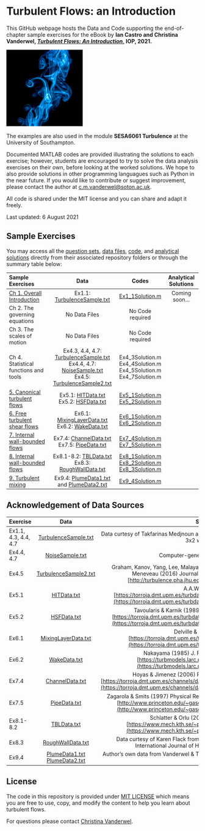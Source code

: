 # Turbulent Flows: an Introduction

This GitHub webpage hosts the Data and Code supporting the end-of-chapter sample exercises for the eBook by
**Ian Castro and Christina Vanderwel, 
[_Turbulent Flows: An Introduction,_](https://www.iop.org/) IOP, 2021.**

<img src="logo.jpg" alt="Book cover" width="200" height="200" align="centre">

The examples are also used in the module <b>SESA6061 Turbulence</b> at the University of Southampton. 

Documented MATLAB codes are provided illustrating the solutions to each exercise; however, students are encouraged to try to solve the data analysis exercises on their own, before looking at the worked solutions. We hope to also provide solutions in other programming languagues such as Python in the near future. If you would like to contribute or suggest improvement, please contact the author at c.m.vanderwel@soton.ac.uk. 

All code is shared under the MIT license and you can share and adapt it freely. 

Last updated: 6 August 2021


## Sample Exercises

You may access all the [question sets](questions), [data files](data), [code](code), and [analytical solutions](solutions) directly from their associated repository folders or through the summary table below:

| Sample Exercises |	Data	| Codes	| Analytical Solutions | 
| :----------------| :---: | :----: | :------------: |
| [Ch 1. Overall Introduction](questions/Ch1Exercises.pdf)	| Ex1.1: [TurbulenceSample.txt](data/TurbulenceSample.txt)	| [Ex1_1Solution.m](code/Ex1_1Solution.m)	| Coming soon… | 
| Ch 2. The governing equations	| No Data Files	| No Code required	|  | 
| Ch 3. The scales of motion	| No Data Files	| No Code required	| | 
| Ch 4. Statistical functions and tools	| Ex4.3, 4.4, 4.7: [TurbulenceSample.txt](data/TurbulenceSample.txt) <br> Ex4.4, 4.7: [NoiseSample.txt](data/NoiseSample.txt) <br> Ex4.5: [TurbulenceSample2.txt](data/TurbulenceSample2.txt)	| Ex4_3Solution.m <br> Ex4_4Solution.m <br> Ex4_5Solution.m <br> Ex4_7Solution.m	|  | 
| [5. Canonical turbulent flows](questions/Ch5Exercises.pdf)	| Ex5.1: [HITData.txt](data/HITData.txt) <br> Ex5.2: [HSFData.txt](data/HSFData.txt) | 	[Ex5_1Solution.m](code/Ex5_1Solution.m) <br> [Ex5_2Solution.m](code/Ex5_2Solution.m)	|  | 
| [6. Free turbulent shear flows](questions/Ch6Exercises.pdf)	| Ex6.1: [MixingLayerData.txt](data/MixingLayerData.txt) <br> Ex6.2: [WakeData.txt](data/WakeData.txt) 	| [Ex6_1Solution.m](code/Ex6_1Solution.m) <br> [Ex6_2Solution.m](code/Ex6_2Solution.m)	|  | 
| [7. Internal wall-bounded flows](questions/Ch7Exercises.pdf)	| Ex7.4: [ChannelData.txt](data/ChannelData.txt) <br> Ex7.5: [PipeData.txt](data/PipeData.txt) 	| [Ex7_4Solution.m](code/Ex7_4Solution.m) <br> [Ex7_5Solution.m](code/Ex7_5Solution.m)	| | 
| [8. Internal wall-bounded flows](questions/Ch8Exercises.pdf)	| Ex8.1-8.2: [TBLData.txt](data/TBLData.txt) <br> Ex8.3: [RoughWallData.txt](data/RoughWallData.txt) | 	[Ex8_1Solution.m](code/Ex8_1Solution.m) <br> [Ex8_2Solution.m](code/Ex8_2Solution.m) <br> [Ex8_3Solution.m](code/Ex8_3Solution.m)	|  | 
| [9. Turbulent mixing](questions/Ch9Exercises.pdf) |	Ex9.4: [PlumeData1.txt](data/PlumeData1.txt) <br> and [PlumeData2.txt](data/PlumeData2.txt)	| [Ex9_4Solution.m](code/Ex9_4Solution.m)	|  | 

## Acknowledgement of Data Sources

| Exercise	| Data | Source | 
| :--------| :---: | :----: | 
| Ex1.1, 4.3, 4.4, 4.7	| [TurbulenceSample.txt](data/TurbulenceSample.txt)	| Data curtesy of Takfarinas Medjnoun acquired from the University of Southampton 3x2 windtunnel | 
| Ex4.4, 4.7	| [NoiseSample.txt](data/NoiseSample.txt)	| Computer-generated by the authors| 
| Ex4.5	| [TurbulenceSample2.txt](data/TurbulenceSample2.txt)	| Graham, Kanov, Yang, Lee, Malaya, Lalescu, Burns, Eyink, Szalay, Moser & Meneveau (2016) Journal of Turbulence 17(2):181-215. [http://turbulence.pha.jhu.edu](http://turbulence.pha.jhu.edu)| 
| Ex5.1  | [HITData.txt](data/HITData.txt) |  A.A.Wray (1997) [https://torroja.dmt.upm.es/turbdata/agard/chapter3/HOM02/CB512.f_t](https://torroja.dmt.upm.es/turbdata/agard/chapter3/HOM02/CB512.f_t) | 
| Ex5.2  | [HSFData.txt](data/HSFData.txt) |	 Tavoularis & Karnik (1989) J. Fluid Mech, 204:457–478. [https://torroja.dmt.upm.es/turbdata/agard/chapter3/HOM22/HOM22KT/](https://torroja.dmt.upm.es/turbdata/agard/chapter3/HOM22/HOM22KT/) | 
| Ex6.1  | [MixingLayerData.txt](data/MixingLayerData.txt) | 	Delville & Bonnet (1995) [https://torroja.dmt.upm.es/turbdata/agard/chapter6/SHL04](https://torroja.dmt.upm.es/turbdata/agard/chapter6/SHL04) | 
| Ex6.2  | [WakeData.txt](data/WakeData.txt)	| Nakayama (1985) J. Fluid Mech., 160:155-179. [https://turbmodels.larc.nasa.gov/airfoilwake_val.html](https://turbmodels.larc.nasa.gov/airfoilwake_val.html) | 
| Ex7.4  | [ChannelData.txt](data/ChannelData.txt) | Hoyas & Jimenez (2006) Phys. of Fluids, vol 18, 011702. [https://torroja.dmt.upm.es/channels/data/statistics/Re2000/profiles/Re2000.prof](https://torroja.dmt.upm.es/channels/data/statistics/Re2000/profiles/Re2000.prof) | 
| Ex7.5  | [PipeData.txt](data/PipeData.txt) | Zagarola & Smits (1997) Physical Review Letters, Vol. 78, No. 1, pp.239-242. [http://www.princeton.edu/~gasdyn/Superpipe_data/1.0238E+06.txt](http://www.princeton.edu/~gasdyn/Superpipe_data/1.0238E+06.txt)| 
| Ex8.1-8.2| [TBLData.txt](data/PipeData.txt) | 	Schlatter & Orlu (2010) J. Fluid Mech., 659. [https://www.mech.kth.se/~pschlatt/DATA/vel_4060_dns.prof](https://www.mech.kth.se/~pschlatt/DATA/vel_4060_dns.prof)| 
| Ex8.3  | [RoughWallData.txt](data/RoughWallData.txt)	| Data curtesy of Karen Flack from Flack, Schultz, Barros, & Kim (2016). International Journal of Heat and Fluid Flow, 61:21-30.| 
| Ex9.4  | [PlumeData1.txt](data/PlumeData1.txt) [PlumeData2.txt](data/PlumeData2.txt)	| Author’s own data from Vanderwel & Tavoularis (2014). J. Fluid Mech., 754:488-514. | 


## License
The code in this repository is provided under [MIT LICENSE](LICENSE) which means you are free to use, copy, and modify the content to help you learn about turbulent flows.
 
 For questions please contact
 [Christina Vanderwel](https://www.southampton.ac.uk/engineering/about/staff/cmv1n13.page).
